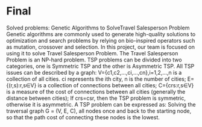# Final
Solved problems:
Genetic Algorithms to SolveTravel Salesperson Problem Genetic algorithms are commonly used to generate high-quality solutions to optimization and search problems by relying on bio-inspired operators such as mutation, crossover and selection. 
In this project, our team is focused on using it to solve Travel Salesperson Problem. The Travel Salesperson Problem is an NP-hard problem. TSP problems can be divided into two categories, one is Symmetric TSP and the other is Asymmetric TSP.
All TSP issues can be described by a graph: V={c1,c2,...,ci,...,cn},i=1,2,...,n is a collection of all cities. ci represents the ith city, n is the number of cities; E={(r,s):r,s∈V} is a collection of connections between all cities; C={crs:r,s∈V} is a measure of the cost of connections between all cities (generally the distance between cities); If crs=csr, then the TSP problem is symmetric, otherwise it is asymmetric. 
A TSP problem can be expressed as: Solving the traversal graph G = (V, E, C), all nodes once and back to the starting node, so that the path cost of connecting these nodes is the lowest.
